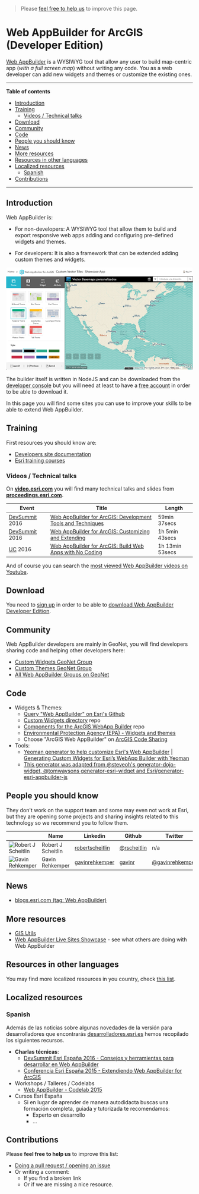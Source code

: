 > Please [feel free to help us](#contributions) to improve this page.

# Web AppBuilder for ArcGIS (Developer Edition)
[Web AppBuilder](http://www.esri.com/software/web-appbuilder) is a WYSIWYG tool that allow any user to build map-centric app (*with a full screen map*) without writing any code. You as a web developer can add new widgets and themes or customize the existing ones.

---

<!-- START doctoc generated TOC please keep comment here to allow auto update -->
<!-- DON'T EDIT THIS SECTION, INSTEAD RE-RUN doctoc TO UPDATE -->
**Table of contents**

- [Introduction](#introduction)
- [Training](#training)
  - [Videos / Technical talks](#videos--technical-talks)
- [Download](#download)
- [Community](#community)
- [Code](#code)
- [People you should know](#people-you-should-know)
- [News](#news)
- [More resources](#more-resources)
- [Resources in other languages](#resources-in-other-languages)
- [Localized resources](#localized-resources)
  - [Spanish](#spanish)
- [Contributions](#contributions)

<!-- END doctoc generated TOC please keep comment here to allow auto update -->

---

## Introduction
Web AppBuilder is:
* For non-developers: A WYSIWYG tool that allow them to build and export responsive web apps adding and configuring pre-defined widgets and themes.

* For developers: It is also a framework that can be extended adding custom
themes and widgets.

![Web AppBuilder](images/web-appbuilder.png)

The builder itself is written in NodeJS and can be downloaded from the [developer console](https://developers.arcgis.com/downloads/) but you will need at least to have a [free account](https://developers.arcgis.com/sign-up/) in order to be able to download it.

In this page you will find some sites you can use to improve your skills to be able to extend Web AppBuilder.

## Training
First resources you should know are:
* [Developers site documentation](https://developers.arcgis.com/web-appbuilder/)
* [Esri training courses](http://www.esri.com/training/Bookmark/H1rErV0Hg)

### Videos / Technical talks
On [**video.esri.com**](http://video.esri.com/search/web-appbuilder) you will find many technical talks and slides from [**proceedings.esri.com**](https://www.google.es/webhp?sourceid=chrome-instant&ion=1&espv=2&ie=UTF-8#q=site%3Aproceedings.esri.com%20leaflet).

|Event|Title|Length|
|---|---|---|
|[DevSummit](http://www.esri.com/events/devsummit) 2016|[Web AppBuilder for ArcGIS: Development Tools and Techniques](http://www.esri.com/videos/watch?videoid=5049&channelid=LegacyVideo&isLegacy=true&title=web-appbuilder-for-arcgis:-development-tools-and-techniques)|59min 37secs
|[DevSummit](http://www.esri.com/events/devsummit) 2016|[Web AppBuilder for ArcGIS: Customizing and Extending](http://www.esri.com/videos/watch?videoid=5048&channelid=LegacyVideo&isLegacy=true&title=web-appbuilder-for-arcgis:-customizing-and-extending)|1h 5min 43secs
|[UC](http://www.esri.com/events/user-conference) 2016|[Web AppBuilder for ArcGIS: Build Web Apps with No Coding](http://www.esri.com/videos/watch?videoid=qEJ7TX_ixEs&channelid=UC_yE3TatdZKAXvt_TzGJ6mw&title=arcgis-apps:-web-appbuilder-for-arcgis:-build-web-apps-with-no-coding)|1h 13min 53secs

And of course you can search the [most viewed Web AppBuilder videos on Youtube](https://www.youtube.com/results?q=web+appbuilder&sp=CAM%253D).

## Download

You need to [sign up](https://developers.arcgis.com/sign-up/) in order to be able
to [download Web AppBuilder Developer Edition](https://developers.arcgis.com/downloads/).

## Community
Web AppBuilder developers are mainly in GeoNet, you will find developers sharing
code and helping other developers here:
* [Custom Widgets GeoNet Group ](https://geonet.esri.com/groups/web-app-builder-custom-widgets)
* [Custom Themes GeoNet Group ](https://geonet.esri.com/groups/web-appbuilder-custom-themes)
* [All Web AppBuilder Groups on GeoNet](https://geonet.esri.com/places?query=appbuilder)

## Code
* Widgets & Themes:
  * [Query "Web AppBuilder" on Esri's Github](https://github.com/search?q=org%3AEsri+appbuilder)
  * [Custom Widgets directory](http://esri-es.github.io/Web-AppBuilder-Custom-Widgets/) repo
  * [Components for the ArcGIS WebApp Builder](https://github.com/Esri/arcgis-webappbuilder-widgets-themes) repo
  * [Environmental Protection Agency (EPA) - Widgets and themes](https://github.com/USEPA/Public_Web_AppBuilder)
  * Choose "ArcGIS Web AppBuilder" on [ArcGIS Code Sharing](http://codesharing.arcgis.com/)
* Tools:
  * [Yeoman generator to help customize Esri's Web AppBuilder](https://github.com/Esri/generator-esri-appbuilder-js) | [Generating Custom Widgets for Esri’s WebApp Builder with Yeoman](http://tomwayson.com/2014/06/30/generating-custom-widgets-for-esris-webapp-builder-with-yeoman/)
  * [This generator was adapted from @steveoh's generator-dojo-widget, @tomwaysons generator-esri-widget and Esri/generator-esri-appbuilder-js](https://github.com/davewilton/generator-ecl-wab-widget)

## People you should know
They don't work on the support team and some may even not work at Esri,
but they are opening some projects and sharing insights related to this
technology so we recommend you to follow them.

||Name|Linkedin|Github|Twitter|ArcGIS Online|Geonet|Stackoverflow|
|---|---|---|---|---|---|---|---|
|![Robert J Scheitlin](https://avatars1.githubusercontent.com/u/1216460?v=3&s=50)|Robert J Scheitlin|[robertscheitlin](https://www.linkedin.com/in/robertscheitlin)|[@rscheitlin](https://github.com/rscheitlin)|n/a|[rscheitlin](http://www.arcgis.com/home/search.html?q=owner:rscheitlin)|[@rscheitlin](https://geonet.esri.com/people/rscheitlin)|n.a.
|![Gavin Rehkemper](https://avatars3.githubusercontent.com/u/209355?v=3&s=50)|Gavin Rehkemper|[gavinrehkemper](http://www.linkedin.com/in/gavinrehkemper)|[gavinr](https://github.com/gavinr)|[@gavinrehkemper](https://twitter.com/gavinrehkemper)|[gavinrehkemper](http://www.arcgis.com/home/search.html?q=owner:gavinrehkemper)|n/a|[gavinr](http://stackoverflow.com/users/2039/gavinr)

## News
* [blogs.esri.com (tag: Web AppBuilder)](https://blogs.esri.com/esri/arcgis/tag/web-appbuilder/)

## More resources
* [GIS Utils](../../../../gis/utils/README.md)
* [Web AppBuilder Live Sites Showcase](http://www.arcgis.com/apps/MapAndAppGallery/index.html?appid=1e3085af6e1a48c8908fa624bdfef768) - see what others are doing with Web AppBuilder

## Resources in other languages
You may find more localized resources in you country, check [this list](https://github.com/hhkaos/awesome-arcgis#localized-resource-lists).

## Localized resources

### Spanish
Además de las noticias sobre algunas novedades de la versión para desarrolladores que encontrarás [desarrolladores.esri.es](http://desarrolladores.esri.es/) hemos recopilado los siguientes recursos.

* **Charlas técnicas**:
  * [DevSummit Esri España 2016 - Consejos y herramientas para desarrollar en Web AppBuilder](http://www.geodevelopers.org/academy/xdN5KVG4tfw/view)
  * [Conferencia Esri España 2015 - Extendiendo Web AppBuilder for ArcGIS](http://www.geodevelopers.org/academy/wVmmWNf7quk/view)
* Workshops / Talleres / Codelabs
  * [Web AppBuilder - Codelab 2015](https://docs.google.com/document/d/1h5rb861UGKzJwub1Wqxl9Q39bEsMeRvvgQkmWoKPEM4/edit?usp=sharing)
* Cursos Esri España
  * Si en lugar de aprender de manera autodidacta buscas una formación completa, guiada y tutorizada te recomendamos:
    * Experto en desarrollo
    * ...

## Contributions
Please **feel free to help us** to improve this list:

* [Doing a pull request / opening an issue](https://github.com/hhkaos/awesome-arcgis#contributions)
* Or writing a comment:
  * If you find a broken link
  * Or if we are missing a nice resource.

